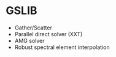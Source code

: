 # GSLIB 

* Gather/Scatter
* Parallel direct solver (XXT)
* AMG solver 
* Robust spectral element interpolation
